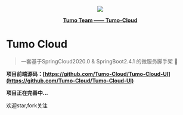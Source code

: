 <p align="center">
    <img src="http://cdn.tycoding.cn/MIK-WxRzP9.png" />
</p>
<p align="center">
    <a href="https://github.com/Tumo-Team" target="_blank">
        <strong>Tumo Team —— Tumo-Cloud</strong>
    </a>
</p>

# Tumo Cloud

> 一套基于SpringCloud2020.0 & SpringBoot2.4.1 的微服务脚手架  :rocket:

**项目前端源码：[https://github.com/Tumo-Cloud/Tumo-Cloud-UI](https://github.com/Tumo-Cloud/Tumo-Cloud-UI)**

**项目正在完善中...**

欢迎star,fork关注
